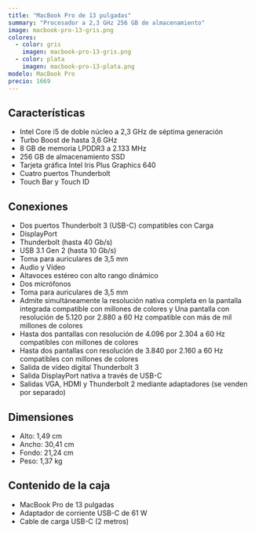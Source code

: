 ```yaml
---
title: "MacBook Pro de 13 pulgadas"
summary: "Procesador a 2,3 GHz 256 GB de almacenamiento"
image: macbook-pro-13-gris.png
colores:
  - color: gris
    imagen: macbook-pro-13-gris.png
  - color: plata
    imagen: macbook-pro-13-plata.png
modelo: MacBook Pro
precio: 1669
---
```


## Características

  - Intel Core i5 de doble núcleo a 2,3 GHz de séptima generación
  - Turbo Boost de hasta 3,6 GHz
  - 8 GB de memoria LPDDR3 a 2.133 MHz
  - 256 GB de almacenamiento SSD
  - Tarjeta gráfica Intel Iris Plus Graphics 640
  - Cuatro puertos Thunderbolt
  - Touch	Bar	y	Touch	ID

## Conexiones

  - Dos puertos Thunderbolt 3 (USB-C) compatibles con Carga
  - DisplayPort
  - Thunderbolt (hasta 40 Gb/s)
  - USB 3.1 Gen 2 (hasta 10 Gb/s)
  - Toma para auriculares de 3,5 mm
  - Audio y Vídeo
  - Altavoces estéreo con alto rango dinámico
  - Dos micrófonos
  - Toma para auriculares de 3,5 mm
  - Admite simultáneamente la resolución nativa completa en la pantalla integrada compatible con millones de colores y Una pantalla con resolución de 5.120 por 2.880 a 60 Hz compatible con más de mil millones de colores
  - Hasta dos pantallas con resolución de 4.096 por 2.304 a 60 Hz compatibles con millones de colores
  - Hasta dos pantallas con resolución de 3.840 por 2.160 a 60 Hz compatibles con millones de colores
  - Salida de vídeo digital Thunderbolt 3
  - Salida DisplayPort nativa a través de USB-C
  - Salidas VGA, HDMI y Thunderbolt 2 mediante adaptadores (se venden por separado)

## Dimensiones

  - Alto: 1,49 cm
  - Ancho: 30,41 cm
  - Fondo: 21,24 cm
  - Peso: 1,37 kg

## Contenido de la caja

  - MacBook Pro de 13 pulgadas
  - Adaptador de corriente USB-C de 61 W
  - Cable de carga USB-C (2 metros)
